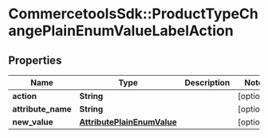 # CommercetoolsSdk::ProductTypeChangePlainEnumValueLabelAction

## Properties
Name | Type | Description | Notes
------------ | ------------- | ------------- | -------------
**action** | **String** |  | [optional] 
**attribute_name** | **String** |  | [optional] 
**new_value** | [**AttributePlainEnumValue**](AttributePlainEnumValue.md) |  | [optional] 

